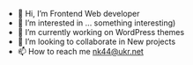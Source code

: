 - 👋 Hi, I’m Frontend Web developer
- 👀 I’m interested in ... something interesting)
- 🌱 I’m currently working on WordPress themes
- 💞️ I’m looking to collaborate in New projects
- 📫 How to reach me nk44@ukr.net

<!---
nk44ukrnet/nk44ukrnet is a ✨ special ✨ repository because its `README.md` (this file) appears on your GitHub profile.
You can click the Preview link to take a look at your changes.
--->
